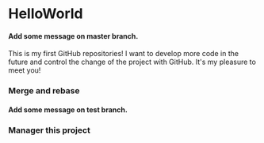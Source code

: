 # HelloWorld
#### Add some message on master branch.

This is my first GitHub repositories!
I want to develop more code in the future and control the change of the project
with GitHub.
It's my pleasure to meet you!

### Merge and rebase
#### Add some message on test branch.


### Manager this project
